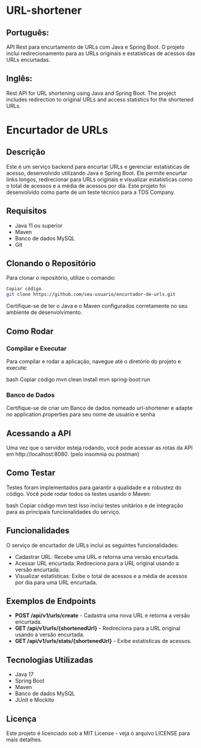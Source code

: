 # URL-shortener
## Português:
API Rest para encurtamento de URLs com Java e Spring Boot. O projeto inclui redirecionamento para as URLs originais e estatísticas de acessos das URLs encurtadas. 

## Inglês:
Rest API for URL shortening using Java and Spring Boot. The project includes redirection to original URLs and access statistics for the shortened URLs.

# Encurtador de URLs
## Descrição
Este é um serviço backend para encurtar URLs e gerenciar estatísticas de acesso, desenvolvido utilizando Java e Spring Boot. Ele permite encurtar links longos, redirecionar para URLs originais e visualizar estatísticas como o total de acessos e a média de acessos por dia. Este projeto foi desenvolvido como parte de um teste técnico para a TDS Company.

## Requisitos
- Java 11 ou superior
- Maven
- Banco de dados MySQL
- Git

## Clonando o Repositório
Para clonar o repositório, utilize o comando:

```bash
Copiar código
git clone https://github.com/seu-usuario/encurtador-de-urls.git
```
Certifique-se de ter o Java e o Maven configurados corretamente no seu ambiente de desenvolvimento.

## Como Rodar
### Compilar e Executar
Para compilar e rodar a aplicação, navegue até o diretório do projeto e execute:

bash
Copiar código
mvn clean install
mvn spring-boot:run

### Banco de Dados
Certifique-se de criar um Banco de dados nomeado url-shortener e adapte no application.properties para seu nome de usuário e senha 

## Acessando a API
Uma vez que o servidor esteja rodando, você pode acessar as rotas da API em http://localhost:8080. (pelo insomnia ou postman)

## Como Testar
Testes foram implementados para garantir a qualidade e a robustez do código. Você pode rodar todos os testes usando o Maven:

bash
Copiar código
mvn test
Isso inclui testes unitários e de integração para as principais funcionalidades do serviço.

## Funcionalidades
O serviço de encurtador de URLs inclui as seguintes funcionalidades:

- Cadastrar URL: Recebe uma URL e retorna uma versão encurtada.
- Acessar URL encurtada: Redireciona para a URL original usando a versão encurtada.
- Visualizar estatísticas: Exibe o total de acessos e a média de acessos por dia para uma URL encurtada.
  
## Exemplos de Endpoints
- **POST /api/v1/urls/create** - Cadastra uma nova URL e retorna a versão encurtada.
- **GET /api/v1/urls/{shortenedUrl}** - Redireciona para a URL original usando a versão encurtada.
- **GET /api/v1/urls/stats/{shortenedUrl}** - Exibe estatísticas de acessos.

## Tecnologias Utilizadas
- Java 17
- Spring Boot
- Maven
- Banco de dados MySQL
- JUnit e Mockito

## Licença
Este projeto é licenciado sob a MIT License - veja o arquivo LICENSE para mais detalhes.

